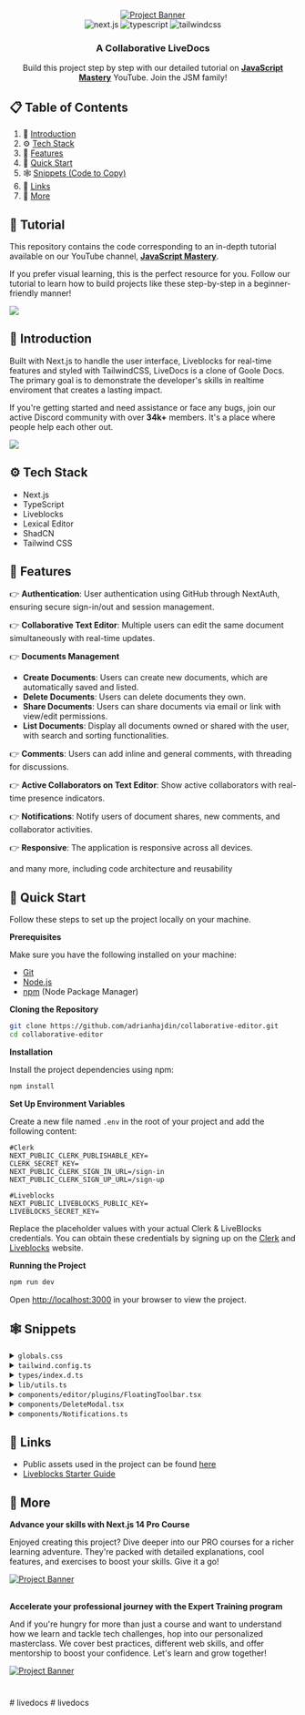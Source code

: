 <div align="center">
  <br />
    <a href="https://youtu.be/y5vE8y_f_OM" target="_blank">
      <img src="https://github.com/user-attachments/assets/eaaeb1f0-22da-46be-9e29-9bef70e0039d" alt="Project Banner">
    </a>
  <br />

  <div>
    <img src="https://img.shields.io/badge/-Next_JS-black?style=for-the-badge&logoColor=white&logo=nextdotjs&color=61DAFB" alt="next.js" />
    <img src="https://img.shields.io/badge/-TypeScript-black?style=for-the-badge&logoColor=white&logo=typescript&color=3178C6" alt="typescript" />
    <img src="https://img.shields.io/badge/-Tailwind_CSS-black?style=for-the-badge&logoColor=white&logo=tailwindcss&color=06B6D4" alt="tailwindcss" />
  </div>

  <h3 align="center">A Collaborative LiveDocs</h3>

   <div align="center">
     Build this project step by step with our detailed tutorial on <a href="https://www.youtube.com/@javascriptmastery/videos" target="_blank"><b>JavaScript Mastery</b></a> YouTube. Join the JSM family!
    </div>
</div>

## 📋 <a name="table">Table of Contents</a>

1. 🤖 [Introduction](#introduction)
2. ⚙️ [Tech Stack](#tech-stack)
3. 🔋 [Features](#features)
4. 🤸 [Quick Start](#quick-start)
5. 🕸️ [Snippets (Code to Copy)](#snippets)
6. 🔗 [Links](#links)
7. 🚀 [More](#more)

## 🚨 Tutorial

This repository contains the code corresponding to an in-depth tutorial available on our YouTube channel, <a href="https://www.youtube.com/@javascriptmastery/videos" target="_blank"><b>JavaScript Mastery</b></a>. 

If you prefer visual learning, this is the perfect resource for you. Follow our tutorial to learn how to build projects like these step-by-step in a beginner-friendly manner!

<a href="https://youtu.be/y5vE8y_f_OM" target="_blank"><img src="https://github.com/sujatagunale/EasyRead/assets/151519281/1736fca5-a031-4854-8c09-bc110e3bc16d" /></a>

## <a name="introduction">🤖 Introduction</a>

Built with Next.js to handle the user interface, Liveblocks for real-time features and styled with TailwindCSS, LiveDocs is a clone of Goole Docs. The primary goal is to demonstrate the developer's skills in realtime enviroment that creates a lasting impact.

If you're getting started and need assistance or face any bugs, join our active Discord community with over **34k+** members. It's a place where people help each other out.

<a href="https://discord.com/invite/n6EdbFJ" target="_blank"><img src="https://github.com/sujatagunale/EasyRead/assets/151519281/618f4872-1e10-42da-8213-1d69e486d02e" /></a>

## <a name="tech-stack">⚙️ Tech Stack</a>

- Next.js
- TypeScript
- Liveblocks
- Lexical Editor
- ShadCN
- Tailwind CSS

## <a name="features">🔋 Features</a>

👉 **Authentication**: User authentication using GitHub through NextAuth, ensuring secure sign-in/out and session management.

👉 **Collaborative Text Editor**: Multiple users can edit the same document simultaneously with real-time updates.

👉 **Documents Management**
   - **Create Documents**: Users can create new documents, which are automatically saved and listed.
   - **Delete Documents**: Users can delete documents they own.
   - **Share Documents**: Users can share documents via email or link with view/edit permissions.
   - **List Documents**: Display all documents owned or shared with the user, with search and sorting functionalities.

👉 **Comments**: Users can add inline and general comments, with threading for discussions.

👉 **Active Collaborators on Text Editor**: Show active collaborators with real-time presence indicators.

👉 **Notifications**: Notify users of document shares, new comments, and collaborator activities.

👉 **Responsive**: The application is responsive across all devices.

and many more, including code architecture and reusability 

## <a name="quick-start">🤸 Quick Start</a>

Follow these steps to set up the project locally on your machine.

**Prerequisites**

Make sure you have the following installed on your machine:

- [Git](https://git-scm.com/)
- [Node.js](https://nodejs.org/en)
- [npm](https://www.npmjs.com/) (Node Package Manager)

**Cloning the Repository**

```bash
git clone https://github.com/adrianhajdin/collaborative-editor.git
cd collaborative-editor
```

**Installation**

Install the project dependencies using npm:

```bash
npm install
```

**Set Up Environment Variables**

Create a new file named `.env` in the root of your project and add the following content:

```env
#Clerk
NEXT_PUBLIC_CLERK_PUBLISHABLE_KEY=
CLERK_SECRET_KEY=
NEXT_PUBLIC_CLERK_SIGN_IN_URL=/sign-in
NEXT_PUBLIC_CLERK_SIGN_UP_URL=/sign-up

#Liveblocks
NEXT_PUBLIC_LIVEBLOCKS_PUBLIC_KEY=
LIVEBLOCKS_SECRET_KEY=
```

Replace the placeholder values with your actual Clerk & LiveBlocks credentials. You can obtain these credentials by signing up on the [Clerk](https://clerk.com/) and [Liveblocks](liveblocks.io/) website.

**Running the Project**

```bash
npm run dev
```

Open [http://localhost:3000](http://localhost:3000) in your browser to view the project.

## <a name="snippets">🕸️ Snippets</a>

<details>
<summary><code>globals.css</code></summary>

```css
@tailwind base;
@tailwind components;
@tailwind utilities;

/* @import "@liveblocks/react-ui/styles.css"; */
/* @import "@liveblocks/react-lexical/styles.css"; */

/* @import "../styles/dark-theme.css"; */

/* ========================================== TAILWIND STYLES */
@layer base {
  :root {
    background: #09111f;
    color: #fff;
    margin: 0;
  }

  .custom-scrollbar::-webkit-scrollbar {
    width: 4px;
    height: 4px;
    border-radius: 50px;
  }

  .custom-scrollbar::-webkit-scrollbar-track {
    background: #09090a;
  }

  .custom-scrollbar::-webkit-scrollbar-thumb {
    background: #2e3d5b;
    border-radius: 50px;
  }

  .custom-scrollbar::-webkit-scrollbar-thumb:hover {
    background: #7878a3;
  }
}

@layer utilities {
  .text-28-semibold {
    @apply text-[28px] font-semibold;
  }
  .text-10-regular {
    @apply text-[10px] font-normal;
  }

  .gradient-blue {
    @apply bg-gradient-to-t from-blue-500 to-blue-400;
  }
  .gradient-red {
    @apply bg-gradient-to-t from-red-500 to-red-400;
  }

  .shad-dialog {
    @apply w-full max-w-[400px] rounded-xl border-none bg-doc bg-cover px-5 py-7 shadow-xl sm:min-w-[500px] !important;
  }

  .shad-dialog button {
    @apply focus:ring-0 focus:ring-offset-0 focus-visible:border-none focus-visible:outline-none focus-visible:ring-transparent focus-visible:ring-offset-0 !important;
  }

  .shad-select {
    @apply w-fit border-none bg-transparent text-blue-100 !important;
  }

  .shad-select svg {
    @apply ml-1 mt-1;
  }

  .shad-select-item {
    @apply cursor-pointer bg-dark-200 text-blue-100 focus:bg-dark-300 hover:bg-dark-300 focus:text-blue-100 !important;
  }

  .shad-popover {
    @apply w-[460px] border-none bg-dark-200 shadow-lg !important;
  }

  .floating-toolbar {
    @apply flex w-full min-w-max items-center justify-center gap-2 rounded-lg bg-dark-350 p-1.5 shadow-xl;
  }

  .floating-toolbar-btn {
    @apply relative inline-flex size-8 items-center justify-center whitespace-nowrap rounded-md text-sm font-medium transition-colors focus-visible:outline-none focus-visible:ring-1 disabled:pointer-events-none disabled:opacity-50;
  }

  .toolbar-wrapper {
    @apply z-50 custom-scrollbar w-screen overflow-auto border-y border-dark-300 bg-dark-100 pl-3 pr-4 shadow-sm;
  }

  .editor-wrapper {
    @apply custom-scrollbar h-[calc(100vh-140px)] gap-5 overflow-auto px-5 pt-5 lg:flex-row lg:items-start lg:justify-center  xl:gap-10 xl:pt-10;
  }

  .header {
    @apply min-h-[92px] min-w-full flex-nowrap bg-dark-100 flex w-full items-center justify-between gap-2 px-4;
  }

  .document-list-container {
    @apply flex flex-col items-center mb-10 w-full gap-10 px-5;
  }

  .document-list-title {
    @apply max-w-[730px] items-end flex w-full justify-between;
  }

  .document-list-item {
    @apply flex items-center justify-between gap-4 rounded-lg bg-doc bg-cover p-5 shadow-xl;
  }

  .document-list-empty {
    @apply flex w-full max-w-[730px] flex-col items-center justify-center gap-5 rounded-lg bg-dark-200 px-10 py-8;
  }

  .document-title-input {
    @apply min-w-[78px] border-none bg-transparent px-0 text-left text-base font-semibold leading-[24px] focus-visible:ring-0 focus-visible:ring-offset-0 disabled:text-black sm:text-xl md:text-center !important;
  }

  .document-title {
    @apply line-clamp-1 border-dark-400 text-base font-semibold leading-[24px] sm:pl-0 sm:text-xl;
  }

  .view-only-tag {
    @apply rounded-md bg-dark-400/50 px-2 py-0.5 text-xs text-blue-100/50;
  }

  .collaborators-list {
    @apply hidden items-center justify-end -space-x-3 overflow-hidden sm:flex;
  }

  .share-input {
    @apply h-11 flex-1 border-none bg-dark-400 focus-visible:ring-0 focus-visible:ring-offset-0 !important;
  }

  .remove-btn {
    @apply rounded-lg bg-transparent px-0 text-red-500 hover:bg-transparent;
  }

  .comments-container {
    @apply mb-10 space-y-4 lg:w-fit flex w-full flex-col items-center justify-center;
  }

  .comment-composer {
    @apply w-full max-w-[800px] border border-dark-300 bg-dark-200 shadow-sm lg:w-[350px];
  }

  .comment-thread {
    @apply w-full max-w-[800px] border border-dark-300 bg-dark-200 shadow-sm lg:w-[350px] transition-all;
  }

  .loader {
    @apply flex size-full h-screen items-center justify-center gap-3 text-white;
  }

  /* ======================== Auth Pages */
  .auth-page {
    @apply flex h-screen w-full flex-col items-center justify-center gap-10;
  }

  /* ======================== Home Page */
  .home-container {
    @apply relative flex min-h-screen w-full flex-col items-center gap-5 sm:gap-10;
  }

  .document-ul {
    @apply flex w-full max-w-[730px] flex-col gap-5;
  }

  /* ======================== CollaborativeRoom */
  .collaborative-room {
    @apply flex size-full max-h-screen flex-1 flex-col items-center overflow-hidden;
  }
}

/* ======================== Clerk Override */
.cl-avatarBox {
  width: 36px;
  height: 36px;
}

.cl-userButtonTrigger {
  height: fit-content !important;
}

.cl-cardBox,
.cl-signIn-start,
.cl-signUp-start,
.cl-footer {
  background: #060d18;
  box-shadow: none;
  padding: 20px;
}

.cl-socialButtonsBlockButton,
.cl-socialButtonsBlockButton:hover {
  height: 40px;
  background-color: #3371ff;
  color: #fff;
}

.cl-internal-2gzuzc {
  filter: brightness(1000%);
}

.cl-logoBox {
  height: 52px;
}

/* ======================== Liveblocks Override */
.lb-root {
  --lb-accent-subtle: #0b1527;
  --lb-radius: 0px;
  --lb-dynamic-background: #1b2840;
}

.lb-comment,
.lb-thread-comments,
.lb-composer,
.lb-comment-reaction {
  background-color: #0f1c34;
  color: #fff;
}

.lb-button {
  --lb-foreground-moderate: #fff;
}

.lb-button:where([data-variant="primary"]) {
  background-color: #161e30;
  color: #b4c6ee;
  padding: 8px;
}

.lb-button:where(
    [data-variant="default"]:not(
        :is(
            :enabled:hover,
            :enabled:focus-visible,
            [aria-expanded="true"],
            [aria-selected="true"]
          )
      )
  ) {
  color: #b4c6ee;
}

.lb-button:where(
    :enabled:hover,
    :enabled:focus-visible,
    [aria-expanded="true"],
    [aria-selected="true"]
  ) {
  --lb-button-background: #161e30;

  color: #b4c6ee;
}

.lb-inbox-notification-list-item:where(:not(:last-of-type)) {
  border-bottom: none;
}

.lb-comment-body,
.lb-dropdown-item,
.lb-dropdown-item-icon,
.lb-composer-editor {
  color: #fff;
}

.lb-composer-action {
  padding: 8px;
}

.lb-comment-content {
  background: #0b1527;
  margin-top: 16px;
  padding: 12px;
  border-radius: 4px;
  font-size: 14px;
}

.lb-comment-date,
.lb-lexical-mention-suggestion-user,
.lb-composer-suggestions-list-item,
.lb-inbox-notification-date,
.lb-comment-author {
  color: #b4c6ee;
}

.data-liveblocks-portal {
  color: #b4c6ee !important;
}

.lb-root:where(:not(.lb-root .lb-root)) {
  --lb-dynamic-background: #1b2840;
  color: #fff;
}

.lb-composer-editor :where([data-placeholder]) {
  color: #b4c6ee;
  font-size: 14px;
}

.lb-lexical-floating-threads-thread:where([data-resolved]) {
  opacity: 40%;
}

.lb-elevation {
  background: #0f1c34;
}
```

</details>

<details>
<summary><code>tailwind.config.ts</code></summary>

```typescript
import type { Config } from 'tailwindcss';

const { fontFamily } = require('tailwindcss/defaultTheme');

const config = {
  darkMode: ['class'],
  content: [
    './pages/**/*.{ts,tsx}',
    './components/**/*.{ts,tsx}',
    './app/**/*.{ts,tsx}',
    './src/**/*.{ts,tsx}',
  ],
  prefix: '',
  theme: {
    container: {
      center: true,
      padding: '2rem',
      screens: {
        '2xl': '1400px',
        xs: '360px',
      },
    },
    extend: {
      colors: {
        blue: {
          100: '#B4C6EE',
          400: '#417BFF',
          500: '#3371FF',
        },
        red: {
          400: '#DD4F56',
          500: '#DC4349',
        },
        dark: {
          100: '#09111F',
          200: '#0B1527',
          300: '#0F1C34',
          350: '#12213B',
          400: '#27344D',
          500: '#2E3D5B',
        },
      },
      fontFamily: {
        sans: ['var(--font-sans)', ...fontFamily.sans],
      },
      keyframes: {
        'accordion-down': {
          from: { height: '0' },
          to: { height: 'var(--radix-accordion-content-height)' },
        },
        'accordion-up': {
          from: { height: 'var(--radix-accordion-content-height)' },
          to: { height: '0' },
        },
      },
      backgroundImage: {
        doc: 'url(/assets/images/doc.png)',
        modal: 'url(/assets/images/modal.png)',
      },
      animation: {
        'accordion-down': 'accordion-down 0.2s ease-out',
        'accordion-up': 'accordion-up 0.2s ease-out',
      },
    },
  },
  plugins: [require('tailwindcss-animate')],
} satisfies Config;

export default config;
```

</details>

<details>
<summary><code>types/index.d.ts</code></summary>

```typescript
/* eslint-disable no-unused-vars */
declare type SearchParamProps = {
  params: { [key: string]: string };
  searchParams: { [key: string]: string | string[] | undefined };
};

declare type AccessType = ["room:write"] | ["room:read", "room:presence:write"];

declare type RoomAccesses = Record<string, AccessType>;

declare type UserType = "creator" | "editor" | "viewer";

declare type RoomMetadata = {
  creatorId: string;
  email: string;
  title: string;
};

declare type CreateDocumentParams = {
  userId: string;
  email: string;
};

declare type User = {
  id: string;
  name: string;
  email: string;
  avatar: string;
  color: string;
  userType?: UserType;
};

declare type ShareDocumentParams = {
  roomId: string;
  email: string;
  userType: UserType;
  updatedBy: User;
};

declare type UserTypeSelectorParams = {
  userType: string;
  setUserType: React.Dispatch<React.SetStateAction<UserType>>;
  onClickHandler?: (value: string) => void;
};

declare type ShareDocumentDialogProps = {
  roomId: string;
  collaborators: User[];
  creatorId: string;
  currentUserType: UserType;
};

declare type HeaderProps = {
  children: React.ReactNode;
  className?: string;
};

declare type CollaboratorProps = {
  roomId: string;
  email: string;
  creatorId: string;
  collaborator: User;
  user: User;
};

declare type CollaborativeRoomProps = {
  roomId: string;
  roomMetadata: RoomMetadata;
  users: User[];
  currentUserType: UserType;
};

declare type AddDocumentBtnProps = {
  userId: string;
  email: string;
};

declare type DeleteModalProps = { roomId: string };

declare type ThreadWrapperProps = { thread: ThreadData<BaseMetadata> };
```

</details>

<details>
<summary><code>lib/utils.ts</code></summary>

```typescript
import { type ClassValue, clsx } from 'clsx';
import { twMerge } from 'tailwind-merge';

export function cn(...inputs: ClassValue[]) {
  return twMerge(clsx(inputs));
}

export const parseStringify = (value: any) => JSON.parse(JSON.stringify(value));

export const getAccessType = (userType: UserType) => {
  switch (userType) {
    case 'creator':
      return ['room:write'];
    case 'editor':
      return ['room:write'];
    case 'viewer':
      return ['room:read', 'room:presence:write'];
    default:
      return ['room:read', 'room:presence:write'];
  }
};

export const dateConverter = (timestamp: string): string => {
  const timestampNum = Math.round(new Date(timestamp).getTime() / 1000);
  const date: Date = new Date(timestampNum * 1000);
  const now: Date = new Date();

  const diff: number = now.getTime() - date.getTime();
  const diffInSeconds: number = diff / 1000;
  const diffInMinutes: number = diffInSeconds / 60;
  const diffInHours: number = diffInMinutes / 60;
  const diffInDays: number = diffInHours / 24;

  switch (true) {
    case diffInDays > 7:
      return `${Math.floor(diffInDays / 7)} weeks ago`;
    case diffInDays >= 1 && diffInDays <= 7:
      return `${Math.floor(diffInDays)} days ago`;
    case diffInHours >= 1:
      return `${Math.floor(diffInHours)} hours ago`;
    case diffInMinutes >= 1:
      return `${Math.floor(diffInMinutes)} minutes ago`;
    default:
      return 'Just now';
  }
};

// Function to generate a random color in hex format, excluding specified colors
export function getRandomColor() {
  const avoidColors = ['#000000', '#FFFFFF', '#8B4513']; // Black, White, Brown in hex format

  let randomColor;
  do {
    // Generate random RGB values
    const r = Math.floor(Math.random() * 256); // Random number between 0-255
    const g = Math.floor(Math.random() * 256);
    const b = Math.floor(Math.random() * 256);

    // Convert RGB to hex format
    randomColor = `#${r.toString(16)}${g.toString(16)}${b.toString(16)}`;
  } while (avoidColors.includes(randomColor));

  return randomColor;
}

export const brightColors = [
  '#2E8B57', // Darker Neon Green
  '#FF6EB4', // Darker Neon Pink
  '#00CDCD', // Darker Cyan
  '#FF00FF', // Darker Neon Magenta
  '#FF007F', // Darker Bright Pink
  '#FFD700', // Darker Neon Yellow
  '#00CED1', // Darker Neon Mint Green
  '#FF1493', // Darker Neon Red
  '#00CED1', // Darker Bright Aqua
  '#FF7F50', // Darker Neon Coral
  '#9ACD32', // Darker Neon Lime
  '#FFA500', // Darker Neon Orange
  '#32CD32', // Darker Neon Chartreuse
  '#ADFF2F', // Darker Neon Yellow Green
  '#DB7093', // Darker Neon Fuchsia
  '#00FF7F', // Darker Spring Green
  '#FFD700', // Darker Electric Lime
  '#FF007F', // Darker Bright Magenta
  '#FF6347', // Darker Neon Vermilion
];

export function getUserColor(userId: string) {
  let sum = 0;
  for (let i = 0; i < userId.length; i++) {
    sum += userId.charCodeAt(i);
  }

  const colorIndex = sum % brightColors.length;
  return brightColors[colorIndex];
}
```

</details>

<details>
<summary><code>components/editor/plugins/FloatingToolbar.tsx</code></summary>

```typescript
import {
  autoUpdate,
  flip,
  hide,
  limitShift,
  offset,
  shift,
  size,
  useFloating,
} from '@floating-ui/react-dom';
import { useLexicalComposerContext } from '@lexical/react/LexicalComposerContext';
import { OPEN_FLOATING_COMPOSER_COMMAND } from '@liveblocks/react-lexical';
import type { LexicalEditor, LexicalNode } from 'lexical';
import { $getSelection, $isRangeSelection, $isTextNode } from 'lexical';
import Image from 'next/image';
import { useEffect, useLayoutEffect, useState } from 'react';
import * as React from 'react';
import { createPortal } from 'react-dom';

export default function FloatingToolbar() {
  const [editor] = useLexicalComposerContext();

  const [range, setRange] = useState<Range | null>(null);

  useEffect(() => {
    editor.registerUpdateListener(({ tags }) => {
      return editor.getEditorState().read(() => {
        // Ignore selection updates related to collaboration
        if (tags.has('collaboration')) return;

        const selection = $getSelection();
        if (!$isRangeSelection(selection) || selection.isCollapsed()) {
          setRange(null);
          return;
        }

        const { anchor, focus } = selection;

        const range = createDOMRange(
          editor,
          anchor.getNode(),
          anchor.offset,
          focus.getNode(),
          focus.offset,
        );

        setRange(range);
      });
    });
  }, [editor]);

  if (range === null) return null;

  return (
    <Toolbar range={range} onRangeChange={setRange} container={document.body} />
  );
}

function Toolbar({
  range,
  onRangeChange,
  container,
}: {
  range: Range;
  onRangeChange: (range: Range | null) => void;
  container: HTMLElement;
}) {
  const [editor] = useLexicalComposerContext();

  const padding = 20;

  const {
    refs: { setReference, setFloating },
    strategy,
    x,
    y,
  } = useFloating({
    strategy: 'fixed',
    placement: 'bottom',
    middleware: [
      flip({ padding, crossAxis: false }),
      offset(10),
      hide({ padding }),
      shift({ padding, limiter: limitShift() }),
      size({ padding }),
    ],
    whileElementsMounted: (...args) => {
      return autoUpdate(...args, {
        animationFrame: true,
      });
    },
  });

  useLayoutEffect(() => {
    setReference({
      getBoundingClientRect: () => range.getBoundingClientRect(),
    });
  }, [setReference, range]);

  return createPortal(
    <div
      ref={setFloating}
      style={{
        position: strategy,
        top: 0,
        left: 0,
        transform: `translate3d(${Math.round(x)}px, ${Math.round(y)}px, 0)`,
        minWidth: 'max-content',
      }}
    >
      <div className="floating-toolbar">
        <button
          onClick={() => {
            const isOpen = editor.dispatchCommand(
              OPEN_FLOATING_COMPOSER_COMMAND,
              undefined,
            );
            if (isOpen) {
              onRangeChange(null);
            }
          }}
          className="floating-toolbar-btn"
        >
          <Image
            src="/assets/icons/comment.svg"
            alt="comment"
            width={24}
            height={24}
          />
        </button>
      </div>
    </div>,
    container,
  );
}

/**
 * MIT License
 * Copyright (c) Meta Platforms, Inc. and affiliates.

 * Permission is hereby granted, free of charge, to any person obtaining a copy
 * of this software and associated documentation files (the "Software"), to deal
 * in the Software without restriction, including without limitation the rights
 * to use, copy, modify, merge, publish, distribute, sublicense, and/or sell
 * copies of the Software, and to permit persons to whom the Software is
 * furnished to do so, subject to the following conditions:
 * 
 * The above copyright notice and this permission notice shall be included in all
 * copies or substantial portions of the Software.
 * 
 * THE SOFTWARE IS PROVIDED "AS IS", WITHOUT WARRANTY OF ANY KIND, EXPRESS OR
 * IMPLIED, INCLUDING BUT NOT LIMITED TO THE WARRANTIES OF MERCHANTABILITY,
 * FITNESS FOR A PARTICULAR PURPOSE AND NONINFRINGEMENT. IN NO EVENT SHALL THE
 * AUTHORS OR COPYRIGHT HOLDERS BE LIABLE FOR ANY CLAIM, DAMAGES OR OTHER
 * LIABILITY, WHETHER IN AN ACTION OF CONTRACT, TORT OR OTHERWISE, ARISING FROM,
 * OUT OF OR IN CONNECTION WITH THE SOFTWARE OR THE USE OR OTHER DEALINGS IN THE
 * SOFTWARE.
 */

function getDOMTextNode(element: Node | null): Text | null {
  let node = element;

  while (node !== null) {
    if (node.nodeType === Node.TEXT_NODE) {
      return node as Text;
    }

    node = node.firstChild;
  }

  return null;
}

function getDOMIndexWithinParent(node: ChildNode): [ParentNode, number] {
  const parent = node.parentNode;

  if (parent === null) {
    throw new Error('Should never happen');
  }

  return [parent, Array.from(parent.childNodes).indexOf(node)];
}

/**
 * Creates a selection range for the DOM.
 * @param editor - The lexical editor.
 * @param anchorNode - The anchor node of a selection.
 * @param _anchorOffset - The amount of space offset from the anchor to the focus.
 * @param focusNode - The current focus.
 * @param _focusOffset - The amount of space offset from the focus to the anchor.
 * @returns The range of selection for the DOM that was created.
 */
export function createDOMRange(
  editor: LexicalEditor,
  anchorNode: LexicalNode,
  _anchorOffset: number,
  focusNode: LexicalNode,
  _focusOffset: number,
): Range | null {
  const anchorKey = anchorNode.getKey();
  const focusKey = focusNode.getKey();
  const range = document.createRange();
  let anchorDOM: Node | Text | null = editor.getElementByKey(anchorKey);
  let focusDOM: Node | Text | null = editor.getElementByKey(focusKey);
  let anchorOffset = _anchorOffset;
  let focusOffset = _focusOffset;

  if ($isTextNode(anchorNode)) {
    anchorDOM = getDOMTextNode(anchorDOM);
  }

  if ($isTextNode(focusNode)) {
    focusDOM = getDOMTextNode(focusDOM);
  }

  if (
    anchorNode === undefined ||
    focusNode === undefined ||
    anchorDOM === null ||
    focusDOM === null
  ) {
    return null;
  }

  if (anchorDOM.nodeName === 'BR') {
    [anchorDOM, anchorOffset] = getDOMIndexWithinParent(anchorDOM as ChildNode);
  }

  if (focusDOM.nodeName === 'BR') {
    [focusDOM, focusOffset] = getDOMIndexWithinParent(focusDOM as ChildNode);
  }

  const firstChild = anchorDOM.firstChild;

  if (
    anchorDOM === focusDOM &&
    firstChild !== null &&
    firstChild.nodeName === 'BR' &&
    anchorOffset === 0 &&
    focusOffset === 0
  ) {
    focusOffset = 1;
  }

  try {
    range.setStart(anchorDOM, anchorOffset);
    range.setEnd(focusDOM, focusOffset);
  } catch (e) {
    return null;
  }

  if (
    range.collapsed &&
    (anchorOffset !== focusOffset || anchorKey !== focusKey)
  ) {
    // Range is backwards, we need to reverse it
    range.setStart(focusDOM, focusOffset);
    range.setEnd(anchorDOM, anchorOffset);
  }

  return range;
}
```

</details>

<details>
<summary><code>components/DeleteModal.tsx</code></summary>

```typescript
"use client";

import Image from "next/image";
import { useState } from "react";

import { deleteDocument } from "@/lib/actions/room.actions";

import {
  Dialog,
  DialogClose,
  DialogContent,
  DialogDescription,
  DialogFooter,
  DialogHeader,
  DialogTitle,
  DialogTrigger,
} from "@/components/ui/dialog";

import { Button } from "./ui/button";

export const DeleteModal = ({ roomId }: DeleteModalProps) => {
  const [open, setOpen] = useState(false);
  const [loading, setLoading] = useState(false);

  const deleteDocumentHandler = async () => {
    setLoading(true);

    try {
      await deleteDocument(roomId);
      setOpen(false);
    } catch (error) {
      console.log("Error notif:", error);
    }

    setLoading(false);
  };

  return (
    <Dialog open={open} onOpenChange={setOpen}>
      <DialogTrigger asChild>
        <Button className="min-w-9 rounded-xl bg-transparent p-2 transition-all">
          <Image
            src="/assets/icons/delete.svg"
            alt="delete"
            width={20}
            height={20}
            className="mt-1"
          />
        </Button>
      </DialogTrigger>
      <DialogContent className="shad-dialog">
        <DialogHeader>
          <Image
            src="/assets/icons/delete-modal.svg"
            alt="delete"
            width={48}
            height={48}
            className="mb-4"
          />
          <DialogTitle>Delete document</DialogTitle>
          <DialogDescription>
            Are you sure you want to delete this document? This action cannot be
            undone.
          </DialogDescription>
        </DialogHeader>

        <DialogFooter className="mt-5">
          <DialogClose asChild className="w-full bg-dark-400 text-white">
            Cancel
          </DialogClose>

          <Button
            variant="destructive"
            onClick={deleteDocumentHandler}
            className="gradient-red w-full"
          >
            {loading ? "Deleting..." : "Delete"}
          </Button>
        </DialogFooter>
      </DialogContent>
    </Dialog>
  );
};
```

</details>

<details>
<summary><code>components/Notifications.ts</code></summary>

```typescript
"use client";

import {
  useInboxNotifications,
  useUnreadInboxNotificationsCount,
} from "@liveblocks/react/suspense";
import {
  InboxNotification,
  InboxNotificationList,
  LiveblocksUIConfig,
} from "@liveblocks/react-ui";
import Image from "next/image";
import { ReactNode } from "react";

import {
  Popover,
  PopoverContent,
  PopoverTrigger,
} from "@/components/ui/popover";

export const Notifications = () => {
  const { inboxNotifications } = useInboxNotifications();
  const { count } = useUnreadInboxNotificationsCount();

  const unreadNotifications = inboxNotifications.filter(
    (notification) => !notification.readAt // Filter unread notifications
  );

  return (
    <Popover>
      <PopoverTrigger className="relative flex size-10 items-center justify-center rounded-lg">
        <Image
          src="/assets/icons/bell.svg"
          alt="inbox"
          width={24}
          height={24}
        />
        {count > 0 && (
          <div className="absolute right-2 top-2 z-20 size-2 rounded-full bg-blue-500" />
        )}
      </PopoverTrigger>
      <PopoverContent align="end" className="shad-popover">
        <LiveblocksUIConfig
          overrides={{
            INBOX_NOTIFICATION_TEXT_MENTION: (user: ReactNode) => {
              return <>{user} mentioned you</>;
            },
          }}
        >
          <InboxNotificationList>
            {unreadNotifications.length <= 0 && (
              <p className="py-2 text-center text-dark-500">
                No notifications yet
              </p>
            )}

            {unreadNotifications.length > 0 &&
              unreadNotifications.map((inboxNotification: any) => (
                <InboxNotification
                  key={inboxNotification.id}
                  inboxNotification={inboxNotification}
                  className="bg-dark-200 text-white"
                  href={`/documents/${inboxNotification.roomId}`}
                  showActions={false}
                  kinds={{
                    thread: (props) => (
                      <InboxNotification.Thread
                        {...props}
                        showRoomName={false}
                        showActions={false}
                      />
                    ),
                    textMention: (props) => {
                      return (
                        <InboxNotification.TextMention
                          {...props}
                          showRoomName={false}
                        />
                      );
                    },
                    $documentAccess: (props) => {
                      const { title, avatar } =
                        props.inboxNotification.activities[0].data;

                      return (
                        <InboxNotification.Custom
                          {...props}
                          title={title}
                          aside={
                            <InboxNotification.Icon className="bg-transparent">
                              <Image
                                src={(avatar as string) || ""}
                                width={36}
                                height={36}
                                alt="avatar"
                                className="rounded-full"
                              />
                            </InboxNotification.Icon>
                          }
                        >
                          {props.children}
                        </InboxNotification.Custom>
                      );
                    },
                  }}
                />
              ))}
          </InboxNotificationList>
        </LiveblocksUIConfig>
      </PopoverContent>
    </Popover>
  );
};
```

</details>

## <a name="links">🔗 Links</a>

- Public assets used in the project can be found [here](https://drive.google.com/file/d/1MCQaP-imgDdopwcUn4CN_D-WglDc--Ho/view?usp=sharing)
- [Liveblocks Starter Guide](https://liveblocks.io/docs/get-started/nextjs-lexical)

## <a name="more">🚀 More</a>

**Advance your skills with Next.js 14 Pro Course**

Enjoyed creating this project? Dive deeper into our PRO courses for a richer learning adventure. They're packed with detailed explanations, cool features, and exercises to boost your skills. Give it a go!

<a href="https://jsmastery.pro/next14" target="_blank">
<img src="https://github.com/sujatagunale/EasyRead/assets/151519281/557837ce-f612-4530-ab24-189e75133c71" alt="Project Banner">
</a>

<br />
<br />

**Accelerate your professional journey with the Expert Training program**

And if you're hungry for more than just a course and want to understand how we learn and tackle tech challenges, hop into our personalized masterclass. We cover best practices, different web skills, and offer mentorship to boost your confidence. Let's learn and grow together!

<a href="https://www.jsmastery.pro/masterclass" target="_blank">
<img src="https://github.com/sujatagunale/EasyRead/assets/151519281/fed352ad-f27b-400d-9b8f-c7fe628acb84" alt="Project Banner">
</a>

#
#   l i v e d o c s  
 #   l i v e d o c s  
 